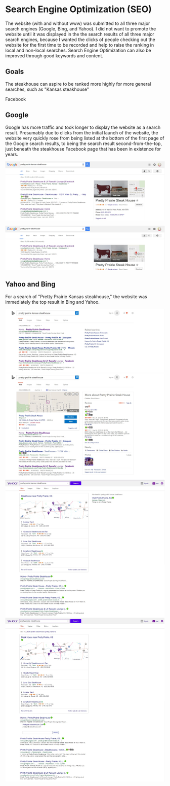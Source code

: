 # Search Engine Optimization (SEO) 

The website (with and without www) was submitted to all three major search engines (Google, Bing, and Yahoo). I did not want to promote the website until it was displayed in the the search results of all three major search engines, because I wanted the clicks of people checking out the website for the first time to be recorded and help to raise the ranking in local and non-local searches. Search Engine Optimization can also be improved through good keywords and content.

## Goals

The steakhouse can aspire to be ranked more highly for more general searches, such as "Kansas steakhouse"

Facebook

## Google

Google has more traffic and took longer to display the website as a search result. Presumably due to clicks from the initial launch of the website, the website very quickly rose from being listed at the bottom of the first page of the Google search results, to being the search result second-from-the-top, just beneath the steakhouse Facebook page that has been in existence for years. 

![](search-engine-optimization-images/google-pretty-prairie-kansas-steakhouse.jpg)

![](search-engine-optimization-images/google-pretty-prairie-steakhouse.jpg)

## Yahoo and Bing

For a search of "Pretty Prairie Kansas steakhouse," the website was immediately the top result in Bing and Yahoo. 

![](search-engine-optimization-images/bing-pretty-prairie-kansas-steakhouse.jpg)
![](search-engine-optimization-images/bing-pretty-prairie-steakhouse.jpg)
![](search-engine-optimization-images/yahoo-pretty-prairie-kansas-steakhouse.jpg)
![](search-engine-optimization-images/yahoo-pretty-prairie-steakhouse.jpg)

